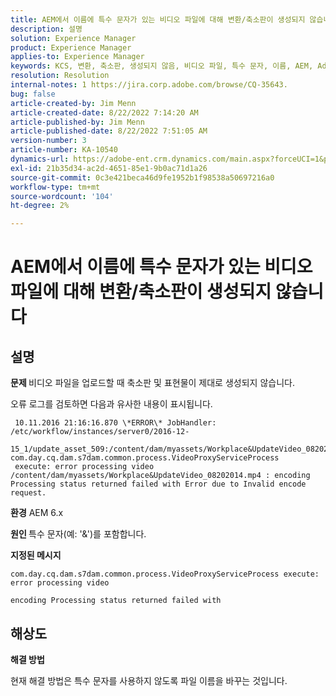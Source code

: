 ```yaml
---
title: AEM에서 이름에 특수 문자가 있는 비디오 파일에 대해 변환/축소판이 생성되지 않습니다
description: 설명
solution: Experience Manager
product: Experience Manager
applies-to: Experience Manager
keywords: KCS, 변환, 축소판, 생성되지 않음, 비디오 파일, 특수 문자, 이름, AEM, Adobe Experience Manager
resolution: Resolution
internal-notes: 1 https://jira.corp.adobe.com/browse/CQ-35643.
bug: false
article-created-by: Jim Menn
article-created-date: 8/22/2022 7:14:20 AM
article-published-by: Jim Menn
article-published-date: 8/22/2022 7:51:05 AM
version-number: 3
article-number: KA-10540
dynamics-url: https://adobe-ent.crm.dynamics.com/main.aspx?forceUCI=1&pagetype=entityrecord&etn=knowledgearticle&id=75806a09-ea21-ed11-b83e-0022480866ad
exl-id: 21b35d34-ac2d-4651-85e1-9b0ac71d1a26
source-git-commit: 0c3e421beca46d9fe1952b1f98538a50697216a0
workflow-type: tm+mt
source-wordcount: '104'
ht-degree: 2%

---
```


# AEM에서 이름에 특수 문자가 있는 비디오 파일에 대해 변환/축소판이 생성되지 않습니다

## 설명


<b>문제 </b>
비디오 파일을 업로드할 때 축소판 및 표현물이 제대로 생성되지 않습니다.

오류 로그를 검토하면 다음과 유사한 내용이 표시됩니다.

```
 10.11.2016 21:16:16.870 \*ERROR\* JobHandler: /etc/workflow/instances/server0/2016-12-
 15_1/update_asset_509:/content/dam/myassets/Workplace&UpdateVideo_08202014.mp4/jcr:content/renditions/original com.day.cq.dam.s7dam.common.process.VideoProxyServiceProcess 
 execute: error processing video /content/dam/myassets/Workplace&UpdateVideo_08202014.mp4 : encoding Processing status returned failed with Error due to Invalid encode request. 
```

<b>환경</b>
AEM 6.x

<b>원인 </b>
특수 문자(예: &#39;&amp;&#39;)를 포함합니다.
 

<b>지정된 메시지</b>


```
com.day.cq.dam.s7dam.common.process.VideoProxyServiceProcess execute: error processing video

encoding Processing status returned failed with
```



## 해상도


<b>해결 방법</b>

현재 해결 방법은 특수 문자를 사용하지 않도록 파일 이름을 바꾸는 것입니다.
